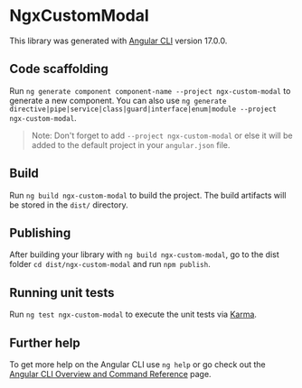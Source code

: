 # NgxCustomModal

This library was generated with [Angular CLI](https://github.com/angular/angular-cli) version 17.0.0.

## Code scaffolding

Run `ng generate component component-name --project ngx-custom-modal` to generate a new component. You can also use `ng generate directive|pipe|service|class|guard|interface|enum|module --project ngx-custom-modal`.

> Note: Don't forget to add `--project ngx-custom-modal` or else it will be added to the default project in your `angular.json` file.

## Build

Run `ng build ngx-custom-modal` to build the project. The build artifacts will be stored in the `dist/` directory.

## Publishing

After building your library with `ng build ngx-custom-modal`, go to the dist folder `cd dist/ngx-custom-modal` and run `npm publish`.

## Running unit tests

Run `ng test ngx-custom-modal` to execute the unit tests via [Karma](https://karma-runner.github.io).

## Further help

To get more help on the Angular CLI use `ng help` or go check out the [Angular CLI Overview and Command Reference](https://angular.io/cli) page.
